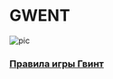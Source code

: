 # GWENT

![pic](https://igra74.ru/upload/new/Dogs_playing_poker/the-coolidge-dogs.jpg)


### [Правила игры Гвинт](https://www.youtube.com/watch?v=QpChgKSVkDM)


